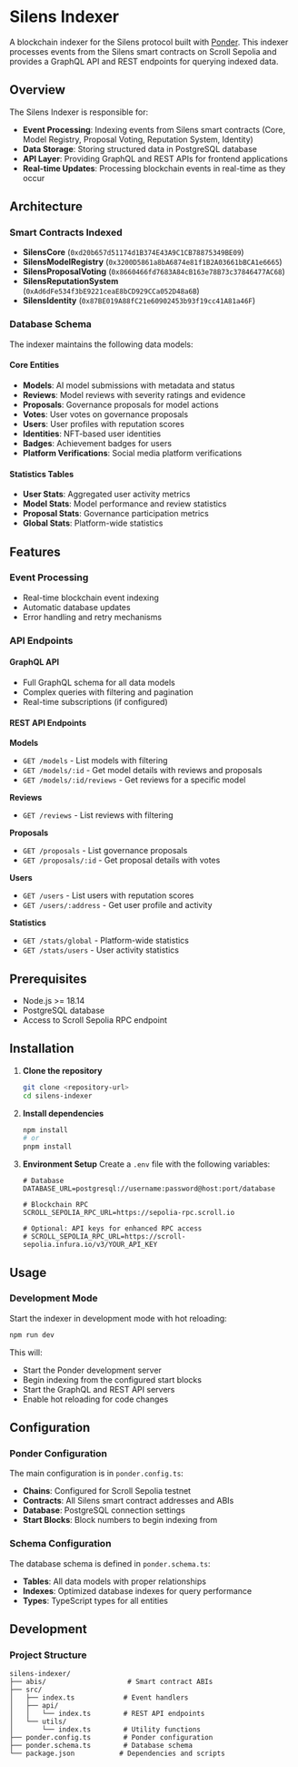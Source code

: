 # Silens Indexer

A blockchain indexer for the Silens protocol built with [Ponder](https://ponder.sh/). This indexer processes events from the Silens smart contracts on Scroll Sepolia and provides a GraphQL API and REST endpoints for querying indexed data.

## Overview

The Silens Indexer is responsible for:

- **Event Processing**: Indexing events from Silens smart contracts (Core, Model Registry, Proposal Voting, Reputation System, Identity)
- **Data Storage**: Storing structured data in PostgreSQL database
- **API Layer**: Providing GraphQL and REST APIs for frontend applications
- **Real-time Updates**: Processing blockchain events in real-time as they occur

## Architecture

### Smart Contracts Indexed

- **SilensCore** (`0xd20b657d51174d1B374E43A9C1CB78875349BE09`)
- **SilensModelRegistry** (`0x3200D5861a8bA6874e81f1B2A03661bBCA1e6665`)
- **SilensProposalVoting** (`0x8660466fd7683A84cB163e78B73c37846477AC68`)
- **SilensReputationSystem** (`0xAd6dFe534f3bE9221ceaE8bCD929CCa052D48a6B`)
- **SilensIdentity** (`0x87BE019A88fC21e60902453b93f19cc41A81a46F`)

### Database Schema

The indexer maintains the following data models:

#### Core Entities
- **Models**: AI model submissions with metadata and status
- **Reviews**: Model reviews with severity ratings and evidence
- **Proposals**: Governance proposals for model actions
- **Votes**: User votes on governance proposals
- **Users**: User profiles with reputation scores
- **Identities**: NFT-based user identities
- **Badges**: Achievement badges for users
- **Platform Verifications**: Social media platform verifications

#### Statistics Tables
- **User Stats**: Aggregated user activity metrics
- **Model Stats**: Model performance and review statistics
- **Proposal Stats**: Governance participation metrics
- **Global Stats**: Platform-wide statistics

## Features

### Event Processing
- Real-time blockchain event indexing
- Automatic database updates
- Error handling and retry mechanisms

### API Endpoints

#### GraphQL API
- Full GraphQL schema for all data models
- Complex queries with filtering and pagination
- Real-time subscriptions (if configured)

#### REST API Endpoints

**Models**
- `GET /models` - List models with filtering
- `GET /models/:id` - Get model details with reviews and proposals
- `GET /models/:id/reviews` - Get reviews for a specific model

**Reviews**
- `GET /reviews` - List reviews with filtering

**Proposals**
- `GET /proposals` - List governance proposals
- `GET /proposals/:id` - Get proposal details with votes

**Users**
- `GET /users` - List users with reputation scores
- `GET /users/:address` - Get user profile and activity

**Statistics**
- `GET /stats/global` - Platform-wide statistics
- `GET /stats/users` - User activity statistics

## Prerequisites

- Node.js >= 18.14
- PostgreSQL database
- Access to Scroll Sepolia RPC endpoint

## Installation

1. **Clone the repository**
   ```bash
   git clone <repository-url>
   cd silens-indexer
   ```

2. **Install dependencies**
   ```bash
   npm install
   # or
   pnpm install
   ```

3. **Environment Setup**
   Create a `.env` file with the following variables:
   ```env
   # Database
   DATABASE_URL=postgresql://username:password@host:port/database
   
   # Blockchain RPC
   SCROLL_SEPOLIA_RPC_URL=https://sepolia-rpc.scroll.io
   
   # Optional: API keys for enhanced RPC access
   # SCROLL_SEPOLIA_RPC_URL=https://scroll-sepolia.infura.io/v3/YOUR_API_KEY
   ```

## Usage

### Development Mode

Start the indexer in development mode with hot reloading:

```bash
npm run dev
```

This will:
- Start the Ponder development server
- Begin indexing from the configured start blocks
- Start the GraphQL and REST API servers
- Enable hot reloading for code changes

## Configuration

### Ponder Configuration

The main configuration is in `ponder.config.ts`:

- **Chains**: Configured for Scroll Sepolia testnet
- **Contracts**: All Silens smart contract addresses and ABIs
- **Database**: PostgreSQL connection settings
- **Start Blocks**: Block numbers to begin indexing from

### Schema Configuration

The database schema is defined in `ponder.schema.ts`:

- **Tables**: All data models with proper relationships
- **Indexes**: Optimized database indexes for query performance
- **Types**: TypeScript types for all entities

## Development

### Project Structure

```
silens-indexer/
├── abis/                    # Smart contract ABIs
├── src/
│   ├── index.ts            # Event handlers
│   ├── api/
│   │   └── index.ts        # REST API endpoints
│   └── utils/
│       └── index.ts        # Utility functions
├── ponder.config.ts        # Ponder configuration
├── ponder.schema.ts        # Database schema
└── package.json           # Dependencies and scripts
```